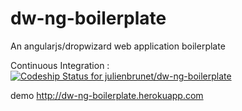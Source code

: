 dw-ng-boilerplate
=================

An angularjs/dropwizard web application boilerplate

Continuous Integration :
[ ![Codeship Status for julienbrunet/dw-ng-boilerplate](https://www.codeship.io/projects/6c336bb0-43df-0132-e6a4-4ea9b48def7d/status)](https://www.codeship.io/projects/44752)

demo
http://dw-ng-boilerplate.herokuapp.com


